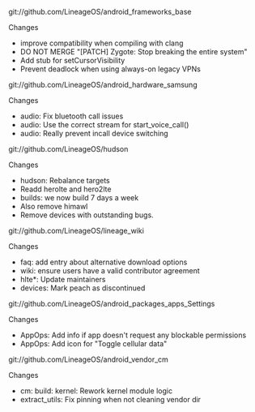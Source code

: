 
git://github.com/LineageOS/android_frameworks_base

Changes
- improve compatibility when compiling with clang
- DO NOT MERGE "[PATCH] Zygote: Stop breaking the entire system"
- Add stub for setCursorVisibility
- Prevent deadlock when using always-on legacy VPNs

git://github.com/LineageOS/android_hardware_samsung

Changes
- audio: Fix bluetooth call issues
- audio: Use the correct stream for start_voice_call()
- audio: Really prevent incall device switching

git://github.com/LineageOS/hudson

Changes
- hudson: Rebalance targets
- Readd herolte and hero2lte
- builds: we now build 7 days a week
- Also remove himawl
- Remove devices with outstanding bugs.

git://github.com/LineageOS/lineage_wiki

Changes
- faq: add entry about alternative download options
- wiki: ensure users have a valid contributor agreement
- hlte*: Update maintainers
- devices: Mark peach as discontinued

git://github.com/LineageOS/android_packages_apps_Settings

Changes
- AppOps: Add info if app doesn't request any blockable permissions
- AppOps: Add icon for "Toggle cellular data"

git://github.com/LineageOS/android_vendor_cm

Changes
- cm: build: kernel: Rework kernel module logic
- extract_utils: Fix pinning when not cleaning vendor dir
